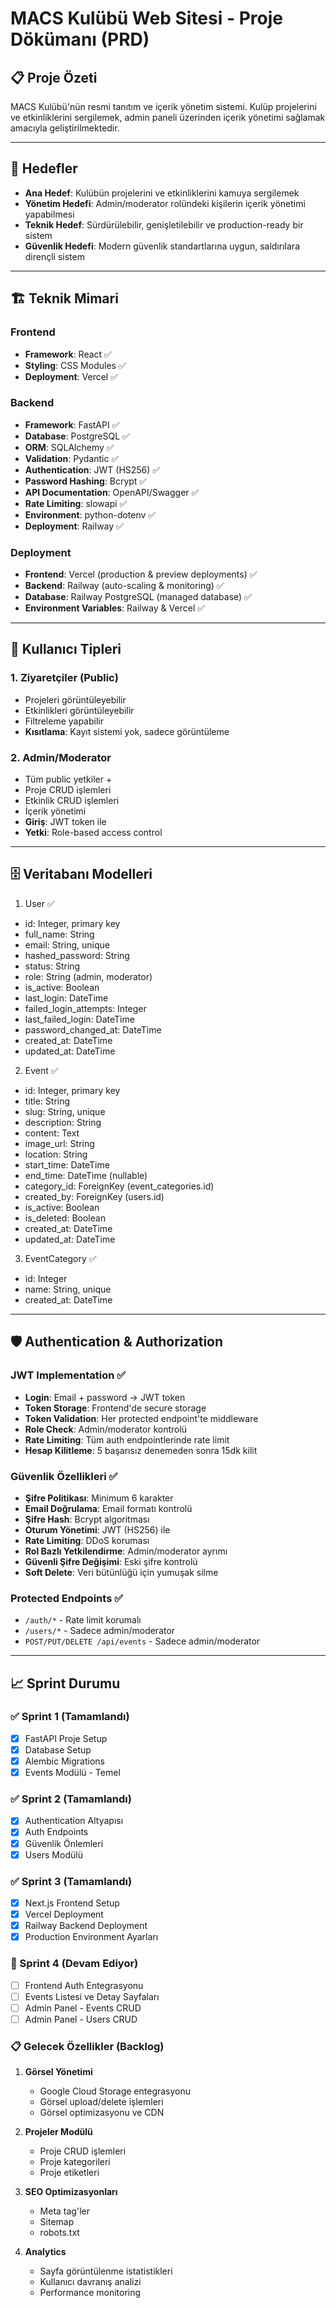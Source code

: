 # MACS Kulübü Web Sitesi - Proje Dökümanı (PRD)

## 📋 Proje Özeti
MACS Kulübü'nün resmi tanıtım ve içerik yönetim sistemi. Kulüp projelerini ve etkinliklerini sergilemek, admin paneli üzerinden içerik yönetimi sağlamak amacıyla geliştirilmektedir.

---

## 🎯 Hedefler
- **Ana Hedef**: Kulübün projelerini ve etkinliklerini kamuya sergilemek
- **Yönetim Hedefi**: Admin/moderator rolündeki kişilerin içerik yönetimi yapabilmesi
- **Teknik Hedef**: Sürdürülebilir, genişletilebilir ve production-ready bir sistem
- **Güvenlik Hedefi**: Modern güvenlik standartlarına uygun, saldırılara dirençli sistem

---

## 🏗️ Teknik Mimari

### Frontend
- **Framework**: React ✅
- **Styling**: CSS Modules ✅
- **Deployment**: Vercel ✅

### Backend
- **Framework**: FastAPI ✅
- **Database**: PostgreSQL ✅
- **ORM**: SQLAlchemy ✅
- **Validation**: Pydantic ✅
- **Authentication**: JWT (HS256) ✅
- **Password Hashing**: Bcrypt ✅
- **API Documentation**: OpenAPI/Swagger ✅
- **Rate Limiting**: slowapi ✅
- **Environment**: python-dotenv ✅
- **Deployment**: Railway ✅

### Deployment
- **Frontend**: Vercel (production & preview deployments) ✅
- **Backend**: Railway (auto-scaling & monitoring) ✅
- **Database**: Railway PostgreSQL (managed database) ✅
- **Environment Variables**: Railway & Vercel ✅

---

## 👥 Kullanıcı Tipleri

### 1. Ziyaretçiler (Public)
- Projeleri görüntüleyebilir
- Etkinlikleri görüntüleyebilir
- Filtreleme yapabilir
- **Kısıtlama**: Kayıt sistemi yok, sadece görüntüleme

### 2. Admin/Moderator
- Tüm public yetkiler + 
- Proje CRUD işlemleri
- Etkinlik CRUD işlemleri
- İçerik yönetimi
- **Giriş**: JWT token ile
- **Yetki**: Role-based access control

---

## 🗄️ Veritabanı Modelleri

1. User ✅
- id: Integer, primary key
- full_name: String
- email: String, unique
- hashed_password: String
- status: String
- role: String (admin, moderator)
- is_active: Boolean
- last_login: DateTime
- failed_login_attempts: Integer
- last_failed_login: DateTime
- password_changed_at: DateTime
- created_at: DateTime
- updated_at: DateTime

2. Event ✅
- id: Integer, primary key
- title: String
- slug: String, unique
- description: String
- content: Text
- image_url: String
- location: String
- start_time: DateTime
- end_time: DateTime (nullable)
- category_id: ForeignKey (event_categories.id)
- created_by: ForeignKey (users.id)
- is_active: Boolean
- is_deleted: Boolean
- created_at: DateTime
- updated_at: DateTime

3. EventCategory ✅
- id: Integer
- name: String, unique
- created_at: DateTime

---

## 🛡️ Authentication & Authorization

### JWT Implementation ✅
- **Login**: Email + password → JWT token
- **Token Storage**: Frontend'de secure storage
- **Token Validation**: Her protected endpoint'te middleware
- **Role Check**: Admin/moderator kontrolü
- **Rate Limiting**: Tüm auth endpointlerinde rate limit
- **Hesap Kilitleme**: 5 başarısız denemeden sonra 15dk kilit

### Güvenlik Özellikleri ✅
- **Şifre Politikası**: Minimum 6 karakter
- **Email Doğrulama**: Email formatı kontrolü
- **Şifre Hash**: Bcrypt algoritması
- **Oturum Yönetimi**: JWT (HS256) ile
- **Rate Limiting**: DDoS koruması
- **Rol Bazlı Yetkilendirme**: Admin/moderator ayrımı
- **Güvenli Şifre Değişimi**: Eski şifre kontrolü
- **Soft Delete**: Veri bütünlüğü için yumuşak silme

### Protected Endpoints ✅
- `/auth/*` - Rate limit korumalı
- `/users/*` - Sadece admin/moderator
- `POST/PUT/DELETE /api/events` - Sadece admin/moderator

---

## 📈 Sprint Durumu

### ✅ Sprint 1 (Tamamlandı)
- [x] FastAPI Proje Setup
- [x] Database Setup
- [x] Alembic Migrations
- [x] Events Modülü - Temel

### ✅ Sprint 2 (Tamamlandı)
- [x] Authentication Altyapısı
- [x] Auth Endpoints
- [x] Güvenlik Önlemleri
- [x] Users Modülü

### ✅ Sprint 3 (Tamamlandı)
- [x] Next.js Frontend Setup
- [x] Vercel Deployment
- [x] Railway Backend Deployment
- [x] Production Environment Ayarları

### 🔄 Sprint 4 (Devam Ediyor)
- [ ] Frontend Auth Entegrasyonu
- [ ] Events Listesi ve Detay Sayfaları
- [ ] Admin Panel - Events CRUD
- [ ] Admin Panel - Users CRUD

### 📋 Gelecek Özellikler (Backlog)
1. **Görsel Yönetimi**
   - Google Cloud Storage entegrasyonu
   - Görsel upload/delete işlemleri
   - Görsel optimizasyonu ve CDN

2. **Projeler Modülü**
   - Proje CRUD işlemleri
   - Proje kategorileri
   - Proje etiketleri

3. **SEO Optimizasyonları**
   - Meta tag'ler
   - Sitemap
   - robots.txt

4. **Analytics**
   - Sayfa görüntülenme istatistikleri
   - Kullanıcı davranış analizi
   - Performance monitoring 